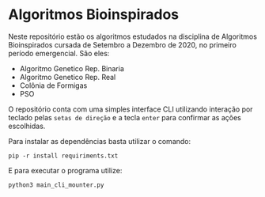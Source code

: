 # Algoritmos Bioinspirados 

Neste repositório estão os algoritmos estudados na disciplina de Algoritmos Bioinspirados
cursada de Setembro a Dezembro de 2020, no primeiro período emergencial. São eles: 

- Algoritmo Genetico Rep. Binaria
- Algoritmo Genetico Rep. Real
- Colônia de Formigas
- PSO

O repositório conta com uma simples interface CLI utilizando interação por teclado
pelas `setas de direção` e a tecla `enter` para confirmar as ações escolhidas.  

Para instalar as dependências basta utilizar o comando:

    pip -r install requiriments.txt

E para executar o programa utilize:
    
    python3 main_cli_mounter.py
